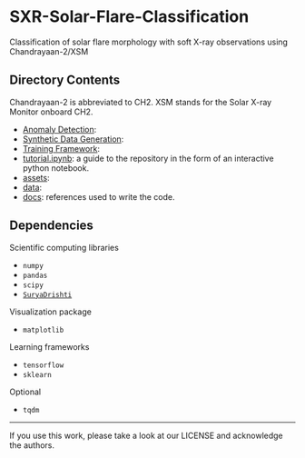 # SXR-Solar-Flare-Classification
Classification of solar flare morphology with soft X-ray observations using Chandrayaan-2/XSM

## Directory Contents

Chandrayaan-2 is abbreviated to CH2. XSM stands for the Solar X-ray Monitor onboard CH2. 

- [Anomaly Detection](AnomalyDetectionModel):
- [Synthetic Data Generation](SyntheticModel):  
- [Training Framework](TrainingModel):
- [tutorial.ipynb](tutorial.ipynb): a guide to the repository in the form of an interactive python notebook.
- [assets](assets): 
- [data](data):
- [docs](docs): references used to write the code.

## Dependencies
Scientific computing libraries
- `numpy`
- `pandas`
- `scipy`
- [`SuryaDrishti`](https://github.com/DEVANSH-DVJ/SuryaDrishti)

Visualization package
- `matplotlib` 

Learning frameworks
- `tensorflow`
- `sklearn`

Optional
- `tqdm`

--------
If you use this work, please take a look at our LICENSE and acknowledge the authors. 